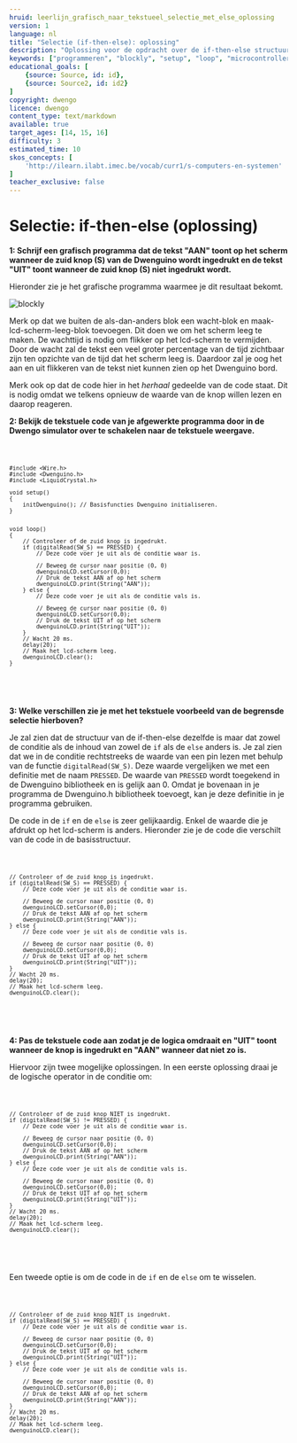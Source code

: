 ```yaml
---
hruid: leerlijn_grafisch_naar_tekstueel_selectie_met_else_oplossing
version: 1
language: nl
title: "Selectie (if-then-else): oplossing"
description: "Oplossing voor de opdracht over de if-then-else structuur."
keywords: ["programmeren", "blockly", "setup", "loop", "microcontroller", "µC", "arduino", "dwenguino"]
educational_goals: [
    {source: Source, id: id}, 
    {source: Source2, id: id2}
]
copyright: dwengo
licence: dwengo
content_type: text/markdown
available: true
target_ages: [14, 15, 16]
difficulty: 3
estimated_time: 10
skos_concepts: [
    'http://ilearn.ilabt.imec.be/vocab/curr1/s-computers-en-systemen'
]
teacher_exclusive: false
---
```


# Selectie: if-then-else (oplossing)


**1: Schrijf een grafisch programma dat de tekst "AAN" toont op het scherm wanneer de zuid knop (S) van de Dwenguino wordt ingedrukt en de tekst "UIT" toont wanneer de zuid knop (S) niet ingedrukt wordt.**

Hieronder zie je het grafische programma waarmee je dit resultaat bekomt.

![blockly](@learning-object/leerlijn_grafisch_naar_tekstueel_selectie_met_else_oplossing_blocks/nl/1)

Merk op dat we buiten de als-dan-anders blok een wacht-blok en maak-lcd-scherm-leeg-blok toevoegen. Dit doen we om het scherm leeg te maken. De wachttijd is nodig om flikker op het lcd-scherm te vermijden. Door de wacht zal de tekst een veel groter percentage van de tijd zichtbaar zijn ten opzichte van de tijd dat het scherm leeg is. Daardoor zal je oog het aan en uit flikkeren van de tekst niet kunnen zien op het Dwenguino bord.

Merk ook op dat de code hier in het *herhaal* gedeelde van de code staat. Dit is nodig omdat we telkens opnieuw de waarde van de knop willen lezen en daarop reageren. 

**2: Bekijk de tekstuele code van je afgewerkte programma door in de Dwengo simulator over te schakelen naar de tekstuele weergave.**

<div class="dwengo-content dwengo-code-simulator">
    <pre>
<code class="language-cpp" data-filename="filename.cpp">

    #include <Wire.h>
    #include <Dwenguino.h>
    #include <LiquidCrystal.h>

    void setup()
    {
        initDwenguino(); // Basisfuncties Dwenguino initialiseren.
    }


    void loop()
    {
        // Controleer of de zuid knop is ingedrukt.
        if (digitalRead(SW_S) == PRESSED) {
            // Deze code voer je uit als de conditie waar is.

            // Beweeg de cursor naar positie (0, 0)
            dwenguinoLCD.setCursor(0,0);
            // Druk de tekst AAN af op het scherm
            dwenguinoLCD.print(String("AAN"));
        } else {
            // Deze code voer je uit als de conditie vals is.

            // Beweeg de cursor naar positie (0, 0)
            dwenguinoLCD.setCursor(0,0);
            // Druk de tekst UIT af op het scherm
            dwenguinoLCD.print(String("UIT"));
        }
        // Wacht 20 ms.
        delay(20);
        // Maak het lcd-scherm leeg.
        dwenguinoLCD.clear();
    }

</code>
    </pre>
</div>

**3: Welke verschillen zie je met het tekstuele voorbeeld van de begrensde selectie hierboven?**

Je zal zien dat de structuur van de if-then-else dezelfde is maar dat zowel de conditie als de inhoud van zowel de <code class="language-cpp">if</code> als de <code class="language-cpp">else</code> anders is. Je zal zien dat we in de conditie rechtstreeks de waarde van een pin lezen met behulp van de functie <code class="language-cpp">digitalRead(SW_S)</code>. Deze waarde vergelijken we met een definitie met de naam <code class="language-cpp">PRESSED</code>. De waarde van <code class="language-cpp">PRESSED</code> wordt toegekend in de Dwenguino bibliotheek en is gelijk aan 0. Omdat je bovenaan in je programma de Dwenguino.h bibliotheek toevoegt, kan je deze definitie in je programma gebruiken.

De code in de <code class="language-cpp">if</code> en de <code class="language-cpp">else</code> is zeer gelijkaardig. Enkel de waarde die je afdrukt op het lcd-scherm is anders. Hieronder zie je de code die verschilt van de code in de basisstructuur.


<div class="dwengo-content">
    <pre>
<code class="language-cpp" data-filename="filename.cpp">

    // Controleer of de zuid knop is ingedrukt.
    if (digitalRead(SW_S) == PRESSED) {
        // Deze code voer je uit als de conditie waar is.

        // Beweeg de cursor naar positie (0, 0)
        dwenguinoLCD.setCursor(0,0);
        // Druk de tekst AAN af op het scherm
        dwenguinoLCD.print(String("AAN"));
    } else {
        // Deze code voer je uit als de conditie vals is.

        // Beweeg de cursor naar positie (0, 0)
        dwenguinoLCD.setCursor(0,0);
        // Druk de tekst UIT af op het scherm
        dwenguinoLCD.print(String("UIT"));
    }
    // Wacht 20 ms.
    delay(20);
    // Maak het lcd-scherm leeg.
    dwenguinoLCD.clear();

</code>
    </pre>
</div>

**4: Pas de tekstuele code aan zodat je de logica omdraait en "UIT" toont wanneer de knop is ingedrukt en "AAN" wanneer dat niet zo is.**

Hiervoor zijn twee mogelijke oplossingen. In een eerste oplossing draai je de logische operator in de conditie om:

<div class="dwengo-content">
    <pre>
<code class="language-cpp" data-filename="filename.cpp">

    // Controleer of de zuid knop NIET is ingedrukt.
    if (digitalRead(SW_S) != PRESSED) {
        // Deze code voer je uit als de conditie waar is.

        // Beweeg de cursor naar positie (0, 0)
        dwenguinoLCD.setCursor(0,0);
        // Druk de tekst AAN af op het scherm
        dwenguinoLCD.print(String("AAN"));
    } else {
        // Deze code voer je uit als de conditie vals is.

        // Beweeg de cursor naar positie (0, 0)
        dwenguinoLCD.setCursor(0,0);
        // Druk de tekst UIT af op het scherm
        dwenguinoLCD.print(String("UIT"));
    }
    // Wacht 20 ms.
    delay(20);
    // Maak het lcd-scherm leeg.
    dwenguinoLCD.clear();

</code>
    </pre>
</div>

Een tweede optie is om de code in de <code class="language-cpp">if</code> en de <code class="language-cpp">else</code> om te wisselen.


<div class="dwengo-content">
    <pre>
<code class="language-cpp" data-filename="filename.cpp">

    // Controleer of de zuid knop NIET is ingedrukt.
    if (digitalRead(SW_S) == PRESSED) {
        // Deze code voer je uit als de conditie waar is.

        // Beweeg de cursor naar positie (0, 0)
        dwenguinoLCD.setCursor(0,0);
        // Druk de tekst UIT af op het scherm
        dwenguinoLCD.print(String("UIT"));
    } else {
        // Deze code voer je uit als de conditie vals is.

        // Beweeg de cursor naar positie (0, 0)
        dwenguinoLCD.setCursor(0,0);
        // Druk de tekst AAN af op het scherm
        dwenguinoLCD.print(String("AAN"));
    }
    // Wacht 20 ms.
    delay(20);
    // Maak het lcd-scherm leeg.
    dwenguinoLCD.clear();

</code>
    </pre>
</div>
